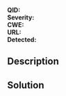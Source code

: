 **QID:** <!--{{ QID }}-->  
**Severity:** <!--{{ severity_label }}-->  
**CWE:** <!--{{ CWE }}-->  
**URL:** <!--{{ URL }}-->  
**Detected:** <!--{{ DETECTION_DATE }}-->  

## Description
<!--{{ DESCRIPTION }}-->

<!--{{ IMPACT }}-->

## Solution
<!--{{ SOLUTION }}-->
